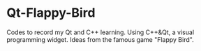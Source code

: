 # Qt-Flappy-Bird
Codes to record my Qt and C++ learning. Using C++&amp;Qt, a visual programming widget. Ideas from the famous game "Flappy Bird".

